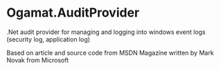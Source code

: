 # Ogamat.AuditProvider
.Net audit provider for managing and logging into windows event logs (security log, application log)

Based on article and source code from MSDN Magazine written by Mark Novak from Microsoft
